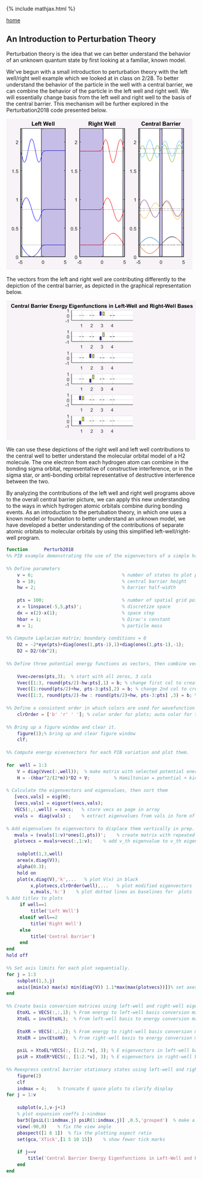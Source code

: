 {% include mathjax.html %}

[home](/README.md)

## An Introduction to Perturbation Theory 
Perturbation theory is the idea that we can better understand the behavior of an unknown quantum state by first looking at a familiar, known model. 

We've begun with a small introduction to perturbation theory with the left well/right well example which we looked at in class on 2/28. 
To better understand the behavior of the particle in the well with a central barrier, we can combine the behavior of the particle in the left well and right well. 
We will essentially change basis from the left well and right well to the basis of the central barrier. This mechanism will be further explored in the Perturbation2018 code presented below. 

![Left and Right](/leftright.PNG)

The vectors from the left and right well are contributing differently to the depiction of the central barrier, as depicted in the graphical representation below. 


![Contributions](/contr.PNG)

We can use these depictions of the right well and left well contributions to the central well to better understand the molecular orbital model of a H2 molecule. The one electron from each hydrogen atom can combine in the bonding sigma orbital, representative of constructive interference, or in the sigma star, or anti-bonding orbital representative of destructive interference between the two. 

By analyzing the contributions of the left well and right well programs above to the overall central barrier picture, we can apply this new understanding to the ways in which hydrogen atomic orbitals combine during bonding events. As an introduction to the pertubation theory, in which one uses a known model or foundation to better understand an unknown model, we have developed a better understanding of the contributions of separate atomic orbitals to molecular orbitals by using this simplified left-well/right-well program. 

```Matlab
function      Perturb2018
%% PIB example demonstrating the use of the eigenvectors of a simple hamiltonian to understand those of a more complicated one.

%% Define parameters
    v = 6;                                 % number of states to plot per well
    b = 10;                                % central barrier height
    hw = 2;                                % barrier half-width
    
    pts = 100;                             % number of spatial grid points
    x = linspace(-5,5,pts)';               % discretize space
    dx = x(2)-x(1);                        % space step
    hbar = 1;                              % Dirac's constant
    m = 1;                                 % particle mass

%% Compute Laplacian matrix; boundary conditions = 0
    D2 = -2*eye(pts)+diag(ones(1,pts-1),1)+diag(ones(1,pts-1),-1);
    D2 = D2/(dx^2);
    
%% Define three potential energy functions as vectors, then combine vectors into one 3-column matrix for ease of use.

    Vvec=zeros(pts,3);  % start with all zeros, 3 cols
    Vvec([1:3, round(pts/2)-hw:pts],1) = b; % change first col to create left well
    Vvec([1:round(pts/2)+hw, pts-3:pts],2) = b; % change 2nd col to create right well
    Vvec([1:3, round(pts/2)-hw : round(pts/2)+hw, pts-3:pts] ,3) = b; % change 3rd col to create central barrier

%% Define a consistent order in which colors are used for wavefunction plots.
    clrOrder = ['b' 'r' ' ']; % color order for plots; auto color for third plot
    
%% Bring up a figure window and clear it.    
    figure(1);% bring up and clear figure window   
    clf;
    
%% Compute energy eivenvectors for each PIB variation and plot them. 

for  well = 1:3
    V = diag(Vvec(:,well));  % make matrix with selected potential energy as diagonal
    H = -(hbar^2/(2*m))*D2 + V;			% Hamiltonian = potential + kinetic energies

% Calculate the eigenvectors and eigenvalues, then sort them
   [vecs,vals] = eig(H);
   [vecs,vals] = eigsort(vecs,vals);
   VECS(:,:,well) = vecs;   % store vecs as page in array
   vvals =  diag(vals) ;    % extract eigenvalues from vals in form of vector

% Add eigenvalues to eigenvectors to displace them vertically in prep. for plotting
   mvals = (vvals(1:v)*ones(1,pts))';    % create matrix with repeated eigenvalues as columns
   plotvecs = mvals+vecs(:,1:v);    % add v_th eigenvalue to v_th eigenvector to displace it vertically
                  
    subplot(1,3,well)
    area(x,diag(V));
    alpha(0.3);
    hold on
    plot(x,diag(V),'k',...   % plot V(x) in black
         x,plotvecs,clrOrder(well),...   % plot modified eigenvectors
         x,mvals,'k:')    % plot dotted lines as baselines for  plots
% Add titles to plots     
     if well==1
         title('Left Well')
     elseif well==2
         title('Right Well')
     else 
         title('Central Barrier')
     end
end
hold off

%% Set axis limits for each plot sequentially.
for j = 1:3
    subplot(1,3,j)
    axis([min(x) max(x) min(diag(V)) 1.1*max(max(plotvecs))])% set axes
end 

%% Create basis conversion matrices using left-well and right-well eigenvectors.
    EtoXL = VECS(:,:,1); % From energy to left-well basis conversion matrix
    XtoEL = inv(EtoXL);  % From left-well basis to energy conversion matrix

    EtoXR = VECS(:,:,2); % From energy to right-well basis conversion matrix
    XtoER = inv(EtoXR);  % From right-well basis to energy conversion matrix

    psiL = XtoEL*VECS(:, [1:2.*v], 3); % E eigenvectors in left-well basis
    psiR = XtoER*VECS(:, [1:2.*v], 3); % E eigenvectors in right-well basis

%% Reexpress central barrier stationary states using left-well and right-well eigenvectors as bases.
    figure(2)
    clf
    indmax = 4;    % truncate E space plots to clarify display
for j = 1:v

    subplot(v,1,v-j+1)
    % plot expansion coeffs 1->indmax
    bar3([psiL(1:indmax,j) psiR(1:indmax,j)] ,0.5,'grouped')  % make a 3D bar plot
    view(-90,0)    % fix the view angle
    pbaspect([1 6 1])  % fix the plotting aspect ratio
    set(gca,'XTick',[1 5 10 15])    % show fewer tick marks
    
    if j==v
        title('Central Barrier Energy Eigenfunctions in Left-Well and Right-Well Bases')
    end
end
```
